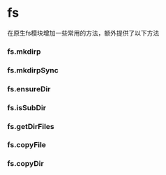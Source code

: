 fs
==

在原生fs模块增加一些常用的方法，额外提供了以下方法
### fs.mkdirp
### fs.mkdirpSync
### fs.ensureDir
### fs.isSubDir
### fs.getDirFiles
### fs.copyFile
### fs.copyDir